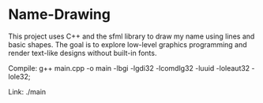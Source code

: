 # Name-Drawing
This project uses C++ and the sfml library to draw my name using lines and basic shapes. The goal is to explore low-level graphics programming and render text-like designs without built-in fonts.


Compile:
	g++ main.cpp -o main -lbgi -lgdi32 -lcomdlg32 -luuid -loleaut32 -lole32;

Link:
	./main